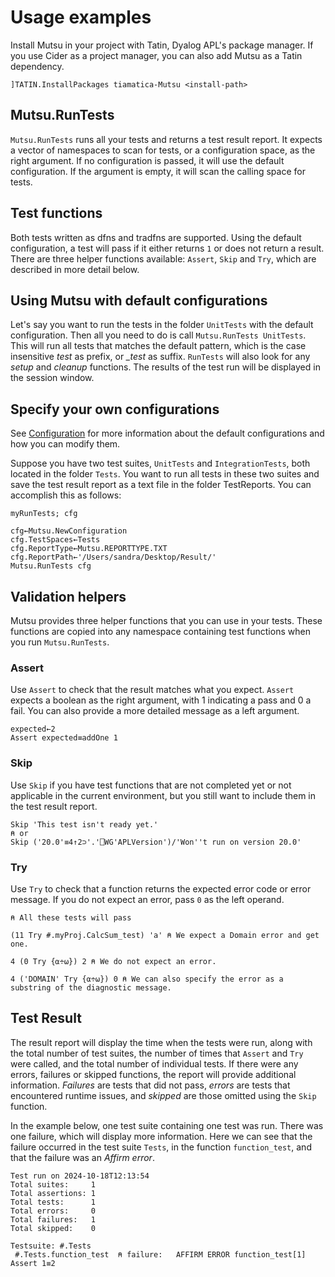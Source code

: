 # Usage examples

Install Mutsu in your project with Tatin, Dyalog APL's package manager. If you use Cider as a project manager, you can also add Mutsu as a Tatin dependency.

```apl
]TATIN.InstallPackages tiamatica-Mutsu <install-path> 
```

## Mutsu.RunTests

`Mutsu.RunTests` runs all your tests and returns a test result report. It expects a vector of namespaces to scan for tests, or a configuration space, as the right argument. If no configuration is passed, it will use the default configuration. If the argument is empty, it will scan the calling space for tests.

## Test functions
Both tests written as dfns and tradfns are supported. Using the default configuration, a test will pass if it either returns `1` or does not return a result. There are three helper functions available: `Assert`, `Skip` and `Try`, which are described in more detail below.

## Using Mutsu with default configurations
Let's say you want to run the tests in the folder `UnitTests` with the default configuration. Then all you need to do is call `Mutsu.RunTests UnitTests`. This will run all tests that matches the default pattern, which is the case insensitive *test* as prefix, or *_test* as suffix. `RunTests` will also look for any *setup* and *cleanup* functions. The results of the test run will be displayed in the session window.

## Specify your own configurations
See [Configuration](./Configuration.md) for more information about the default configurations and how you can modify them.

Suppose you have two test suites, `UnitTests` and `IntegrationTests`, both located in the folder `Tests`. You want to run all tests in these two suites and save the test result report as a text file in the folder TestReports. You can accomplish this as follows:

```apl
myRunTests; cfg

cfg←Mutsu.NewConfiguration
cfg.TestSpaces←Tests
cfg.ReportType←Mutsu.REPORTTYPE.TXT
cfg.ReportPath←'/Users/sandra/Desktop/Result/'
Mutsu.RunTests cfg
```


## Validation helpers
Mutsu provides three helper functions that you can use in your tests. These functions are copied into any namespace containing test functions when you run `Mutsu.RunTests`.

### Assert
Use `Assert` to check that the result matches what you expect. `Assert` expects a boolean as the right argument, with 1 indicating a pass and 0 a fail. You can also provide a more detailed message as a left argument. 

```apl
expected←2
Assert expected≡addOne 1
``` 

### Skip
Use `Skip` if you have test functions that are not completed yet or not applicable in the current environment, but you still want to include them in the test result report.

```apl
Skip 'This test isn't ready yet.'
⍝ or
Skip ('20.0'≡4↑2⊃'.'⎕WG'APLVersion')/'Won''t run on version 20.0'

```

### Try
Use `Try` to check that a function returns the expected  error code or error message. If you do not expect an error, pass `0` as the left operand.

```apl
⍝ All these tests will pass

(11 Try #.myProj.CalcSum_test) 'a' ⍝ We expect a Domain error and get one.

4 (0 Try {⍺÷⍵}) 2 ⍝ We do not expect an error.

4 ('DOMAIN' Try {⍺÷⍵}) 0 ⍝ We can also specify the error as a substring of the diagnostic message.
```

## Test Result

The result report will display the time when the tests were run, along with the total number of test suites, the number of times that `Assert` and `Try` were called, and the total number of individual tests. If there were any errors, failures or skipped functions, the report will provide additional information. *Failures* are tests that did not pass, *errors* are tests that encountered runtime issues, and *skipped* are those omitted using the `Skip` function.

In the example below, one test suite containing one test was run. There was one failure, which will display more information. Here we can see that the failure occurred in the test suite `Tests`, in the function `function_test`, and that the failure was an *Affirm error*.

```
Test run on 2024-10-18T12:13:54                                               
Total suites:     1                                                           
Total assertions: 1                                                           
Total tests:      1                                                           
Total errors:     0                                                           
Total failures:   1                                                           
Total skipped:    0                                                           
                                                                              
Testsuite: #.Tests                                                            
 #.Tests.function_test  ⍝ failure:   AFFIRM ERROR function_test[1] Assert 1≡2 
 ```
